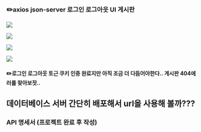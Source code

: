 <h3>✏️axios json-server 로그인 로그아웃 UI 게시판 </h3>
<p>
  <img src=https://github.com/engelhyunji/week-4/assets/145903783/7648e746-b2c6-4132-8315-60f31bf04f51>

</p>

<p>
  <img src=https://github.com/engelhyunji/week-4/assets/145903783/327ee4af-059c-4d3b-98f8-56a65ae528e2>

</p>

<p>
  <img src=https://github.com/engelhyunji/week-4/assets/145903783/6e8998b6-b3b3-49b5-afba-0162bf06c6c6>

  
</p>

<p>
  <img src=https://github.com/engelhyunji/week-4/assets/145903783/72c2938a-dfbe-4a2f-badc-ac345cbe1cb2>

</p>

<h4>✏️로그인 로그아웃 토근 쿠키 인증 완료지만 아직 조금 더 다듬어야한다.. 게시판 404에러를 찾아보잣.. </h4>
<h2>데이터베이스 서버 간단히 배포해서 url을 사용해 볼까???</h2>
<h3>API 명세서 (프로젝트 완료 후 작성)</h3>


